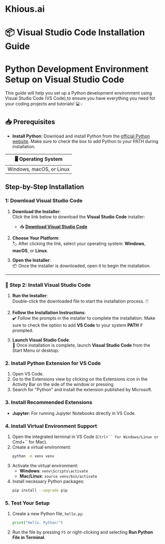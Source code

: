 # **Khious.ai**
# 📦 **Visual Studio Code Installation Guide**

# Python Development Environment Setup on Visual Studio Code

This guide will help you set up a Python development environment using Visual Studio Code (VS Code),to ensure you have everything you need for your coding projects and tutorials! 💻💡

## 📥 **Prerequisites**

- **Install Python**: Download and install Python from the [official Python website](https://www.python.org/downloads/). Make sure to check the box to add Python to your PATH during installation.

| 🖥️ **Operating System**   
|---------------------------|
| Windows, macOS, or Linux   | 



## Step-by-Step Installation


### 1: **Download Visual Studio Code**

1. **Download the Installer**:  
   Click the link below to download the **Visual Studio Code** installer:  
   - 📥 [**Download Visual Studio Code**](https://code.visualstudio.com/)

2. **Choose Your Platform**:  
   🏷️ After clicking the link, select your operating system: **Windows**, **macOS**, or **Linux**.  

3. **Open the Installer**:  
   📦 Once the installer is downloaded, open it to begin the installation.

---

### 🔧 Step 2: **Install Visual Studio Code**

1. **Run the Installer**:  
   Double-click the downloaded file to start the installation process. 🖱️  

2. **Follow the Installation Instructions**:  
   ✔️ Follow the prompts in the installer to complete the installation. Make sure to check the option to add **VS Code** to your system **PATH** if prompted.

3. **Launch Visual Studio Code**:  
   🎉 Once installation is complete, launch **Visual Studio Code** from the Start Menu or desktop.

### 2. Install Python Extension for VS Code

1. Open VS Code.
2. Go to the Extensions view by clicking on the Extensions icon in the Activity Bar on the side of the window or pressing 
3. Search for "Python" and install the extension published by Microsoft.

### 3. Install Recommended Extensions

- **Jupyter**: For running Jupyter Notebooks directly in VS Code.

### 4. Install Virtual Environment Support

1. Open the integrated terminal in VS Code (`Ctrl+`` for Windows/Linux or `Cmd+`` for Mac).
2. Create a virtual environment:
   ```bash
   python -m venv venv
   ```
3. Activate the virtual environment:
   - **Windows**: `venv\Scripts\activate`
   - **Mac/Linux**: `source venv/bin/activate`
4. Install necessary Python packages:
   ```bash
   pip install --upgrade pip
   ```

### 5. Test Your Setup

1. Create a new Python file, `hello.py`:
   ```python
   print("Hello, Python!")
   ```
2. Run the file by pressing `F5` or right-clicking and selecting **Run Python File in Terminal**.




